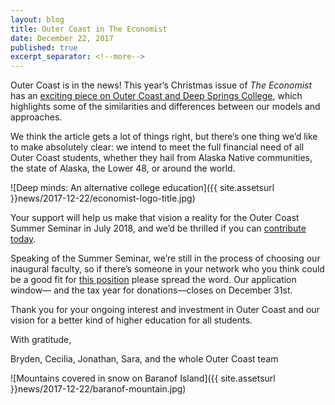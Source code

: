```yaml
---
layout: blog
title: Outer Coast in The Economist
date: December 22, 2017
published: true
excerpt_separator: <!--more-->
---
```


​Outer Coast is in the news! This year’s Christmas issue of _The Economist_ has an [exciting piece on Outer Coast and Deep Springs College](https://www.economist.com/news/christmas-specials/21732707-one-hundred-years-solitude-and-milking-cows-alternative-college-education), which highlights some of the similarities and differences between our models and approaches.

We think the article gets a lot of things right, but there’s one thing we’d like to make absolutely clear: we intend to meet the full financial need of all Outer Coast students, whether they hail from Alaska Native communities, the state of Alaska, the Lower 48, or around the world. 

![Deep minds: An alternative college education]({{ site.assetsurl }}news/2017-12-22/economist-logo-title.jpg)

Your support will help us make that vision a reality for the Outer Coast Summer Seminar in July 2018, and we’d be thrilled if you can [contribute today](http://outercoast.org/contribute/).

<!--more-->

Speaking of the Summer Seminar, we’re still in the process of choosing our inaugural faculty, so if there’s someone in your network who you think could be a good fit for [this position](https://docs.google.com/document/d/1muwxmbTquGUYlPMtug0kP1e_LoY_GB08gOSjyRct_tA/edit?usp=sharing) please spread the word. Our application window— and the tax year for donations—closes on December 31st.

Thank you for your ongoing interest and investment in Outer Coast and our vision for a better kind of higher education for all students.

With gratitude,

Bryden, Cecilia, Jonathan, Sara, and the whole Outer Coast team

![Mountains covered in snow on Baranof Island]({{ site.assetsurl }}news/2017-12-22/baranof-mountain.jpg)